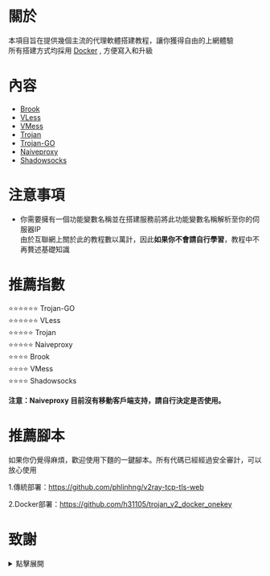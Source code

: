 # 關於
本項目旨在提供幾個主流的代理軟體搭建教程，讓你獲得自由的上網體驗    
所有搭建方式均採用 [Docker](https://hub.docker.com/) , 方便寫入和升級     
# 內容
- [Brook](https://github.com/charlieethan/firewall-proxy/tree/master/CN-HK/Brook)  		
- [VLess](https://github.com/charlieethan/firewall-proxy/tree/master/CN-HK/V2ray/VLess)			
- [VMess](https://github.com/charlieethan/firewall-proxy/tree/master/CN-HK/V2ray/VMess)		
- [Trojan](https://github.com/charlieethan/firewall-proxy/tree/master/CN-HK/Trojan)      
- [Trojan-GO](https://github.com/charlieethan/firewall-proxy/tree/master/CN-HK/Trojan-go)    	
- [Naiveproxy](https://github.com/charlieethan/firewall-proxy/tree/master/CN-HK/Naiveproxy) 		
- [Shadowsocks](https://github.com/charlieethan/firewall-proxy/tree/master/CN-HK/Shadowsocks)  	

# 注意事項
- 你需要擁有一個功能變數名稱並在搭建服務前將此功能變數名稱解析至你的伺服器IP		    
由於互聯網上關於此的教程數以萬計，因此**如果你不會請自行學習**，教程中不再贅述基礎知識
# 推薦指數  
⭐⭐⭐⭐⭐⭐ Trojan-GO       
⭐⭐⭐⭐⭐⭐ VLess	    	  
⭐⭐⭐⭐⭐ Trojan         
⭐⭐⭐⭐⭐ Naiveproxy		   	    
⭐⭐⭐⭐ Brook    
⭐⭐⭐⭐ VMess      			  
⭐⭐⭐⭐ Shadowsocks    

**注意：Naiveproxy 目前沒有移動客戶端支持，請自行決定是否使用。**		
# 推薦腳本	
如果你仍覺得麻煩，歡迎使用下麵的一鍵腳本。所有代碼已經經過安全審計，可以放心使用		

1.傳統部署：https://github.com/phlinhng/v2ray-tcp-tls-web		

2.Docker部署：https://github.com/h31105/trojan_v2_docker_onekey			
# 致謝  
<details>
<summary>點擊展開 </summary>

- [@teddysun](https://hub.docker.com/u/teddysun)    
- [Shadowsocks-libev](https://github.com/shadowsocks/shadowsocks-libev)    
- [Brook](https://github.com/txthinking/brook)				  
- [Naiveproxy](https://github.com/klzgrad/naiveproxy)		
- [V2ray(V2fly)](https://github.com/v2fly/v2ray-core)         
- [Trojan](https://github.com/trojan-gfw/trojan)       
- [Trojan-GO](https://github.com/p4gefau1t/trojan-go)              
- [across](https://github.com/teddysun/across)     
- [Trojan-Qt5](https://github.com/Trojan-Qt5/Trojan-Qt5)     
- [v2rayN](https://github.com/2dust/v2rayN)      
- [v2rayNG](https://github.com/2dust/v2rayNG)     
- [tls-shunt-proxy](https://github.com/liberal-boy/tls-shunt-proxy)		
- [shadowsocks-android](https://github.com/shadowsocks/shadowsocks-android)     
- [shadowsocks-windows](https://github.com/shadowsocks/shadowsocks-windows)       
</details>
